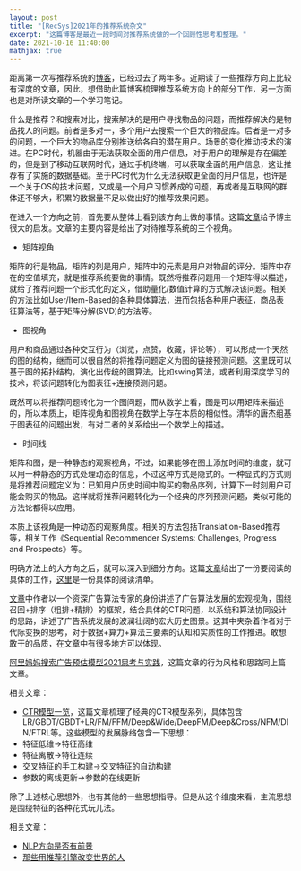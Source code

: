 ```yaml
---
layout: post
title: "[RecSys]2021年的推荐系统杂文"
excerpt: "这篇博客是最近一段时间对推荐系统做的一个回顾性思考和整理。"
date: 2021-10-16 11:40:00
mathjax: true
---
```


距离第一次写推荐系统的[博客](https://zhpmatrix.github.io/2018/06/25/recsys-rethinking/)，已经过去了两年多。近期读了一些推荐方向上比较有深度的文章，因此，想借助此篇博客梳理推荐系统方向上的部分工作，另一方面也是对所读文章的一个学习笔记。

什么是推荐？和搜索对比，搜索解决的是用户寻找物品的问题，而推荐解决的是物品找人的问题。前者是多对一，多个用户去搜索一个巨大的物品库。后者是一对多的问题，一个巨大的物品库分别推送给各自的潜在用户。场景的变化推动技术的演进。在PC时代，机器由于无法获取全面的用户信息，对于用户的理解是存在偏差的，但是到了移动互联网时代，通过手机终端，可以获取全面的用户信息，这让推荐有了实施的数据基础。至于PC时代为什么无法获取更全面的用户信息，也许是一个关于OS的技术问题，又或是一个用户习惯养成的问题，再或者是互联网的群体还不够大，积累的数据量不足以做出好的推荐效果问题。

在进入一个方向之前，首先要从整体上看到该方向上做的事情。这篇[文章](https://zhuanlan.zhihu.com/p/95350982)给予博主很大的启发。文章的主要内容是给出了对待推荐系统的三个视角。

+ 矩阵视角

矩阵的行是物品，矩阵的列是用户，矩阵中的元素是用户对物品的评分。矩阵中存在的空值填充，就是推荐系统要做的事情。既然将推荐问题用一个矩阵得以描述，就给了推荐问题一个形式化的定义，借助量化/数值计算的方式解决该问题。相关的方法比如User/Item-Based的各种具体算法，进而包括各种用户表征，商品表征算法等，基于矩阵分解(SVD)的方法等。

+ 图视角

用户和商品通过各种交互行为（浏览，点赞，收藏，评论等），可以形成一个天然的图的结构，继而可以很自然的将推荐问题定义为图的链接预测问题。这里既可以基于图的拓扑结构，演化出传统的图算法，比如swing算法，或者利用深度学习的技术，将该问题转化为图表征+连接预测问题。

既然可以将推荐问题转化为一个图问题，而从数学上看，图是可以用矩阵来描述的，所以本质上，矩阵视角和图视角在数学上存在本质的相似性。清华的唐杰组基于图表征的问题出发，有对二者的关系给出一个数学上的描述。

+ 时间线

矩阵和图，是一种静态的观察视角，不过，如果能够在图上添加时间的维度，就可以用一种静态的方式处理动态的信息，不过这种方式是隐式的。一种显式的方式则是将推荐问题定义为：已知用户历史时间中购买的物品序列，计算下一时刻用户可能会购买的物品。这样就将推荐问题转化为一个经典的序列预测问题，类似可能的方法论都得以应用。

本质上该视角是一种动态的观察角度。相关的方法包括Translation-Based推荐等，相关工作《Sequential Recommender Systems: Challenges, Progress and Prospects》等。

明确方法上的大方向之后，就可以深入到细分方向。这篇[文章](https://zhuanlan.zhihu.com/p/34004488)给出了一份要阅读的具体的工作，[这里](https://github.com/hongleizhang/RSPapers)是一份具体的阅读清单。

[文章](https://zhuanlan.zhihu.com/p/398041971?utm_source=wechat_session&utm_medium=social&utm_oi=758077317837783040&s_r=0)中作者以一个资深广告算法专家的身份讲述了广告算法发展的宏观视角，围绕召回+排序（粗排+精排）的框架，结合具体的CTR问题，以系统和算法协同设计的思路，讲述了广告系统发展的波澜壮阔的宏大历史图景。这其中夹杂着作者对于代际变换的思考，对于数据+算力+算法三要素的认知和实质性的工作推进。敢想敢干的品质，在文章中有很多地方可以体现。

[阿里妈妈搜索广告预估模型2021思考与实践](https://zhuanlan.zhihu.com/p/446993392)，这篇文章的行为风格和思路同上篇文章。

相关文章：

+ [CTR模型一览](https://blog.csdn.net/xzz_hust/article/details/102873312)，这篇文章梳理了经典的CTR模型系列，具体包含LR/GBDT/GBDT+LR/FM/FFM/Deep&Wide/DeepFM/Deep&Cross/NFM/DIN/FTRL等。这些模型的发展脉络包含一下思想：
 + 特征低维->特征高维
 + 特征离散->特征连续
 + 交叉特征的手工构建->交叉特征的自动构建
 + 参数的离线更新->参数的在线更新

除了上述核心思想外，也有其他的一些思想指导。但是从这个维度来看，主流思想是围绕特征的各种花式玩儿法。

相关文章：

+ [NLP方向是否有前景](https://zhuanlan.zhihu.com/p/418943291)
+ [那些用推荐引擎改变世界的人](https://mp.weixin.qq.com/s?__biz=MTM2ODM0ODYyMQ==&mid=2651537793&idx=1&sn=5c4b3f8184760981de9cdb2fb7212f6b&chksm=624f41235538c835781213762ce017f8eac805cb9d6cf8aceb9e03a6f9787c1f37704fb68e6a&mpshare=1&scene=23&srcid=1013BCYrd4eOBY6WxShst0bN&sharer_sharetime=1634117019555&sharer_shareid=0e8353dcb5f53b85da8e0afe73a0021b%23rd)